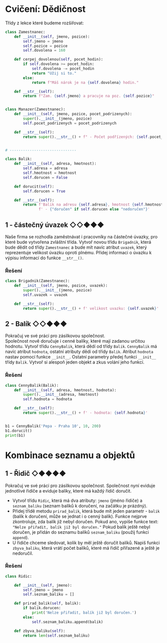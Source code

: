 # Cvičení: Dědičnost

Třídy z lekce které budeme rozšiřovat:

```python
class Zamestnanec:
    def __init__(self, jmeno, pozice):
        self.jmeno = jmeno
        self.pozice = pozice
        self.dovolena = 160

    def cerpej_dovolenou(self, pocet_hodin):
        if self.dovolena >= pocet_hodin:
            self.dovolena -= pocet_hodin
            return "Užij si to."
        else:
            return f"Máš nárok je na {self.dovolena} hodin."

    def __str__(self):
        return f"Zam. {self.jmeno} a pracuje na poz. {self.pozice}"


class Manazer(Zamestnanec):
    def __init__(self, jmeno, pozice, pocet_podrizenych):
        super().__init__(jmeno, pozice)
        self.pocet_podrizenych = pocet_podrizenych

    def __str__(self):
        return super().__str__() + f" - Počet podřízených: {self.pocet_podrizenych}"


# ------------------------------

class Balik:
    def __init__(self, adresa, hmotnost):
        self.adresa = adresa
        self.hmotnost = hmotnost
        self.dorucen = False

    def dorucit(self):
        self.dorucen = True

    def __str__(self):
        return f'Balik na adresu {self.adresa}, hmotnost {self.hmotnost}'\
               f' - {"doručen" if self.dorucen else "nedoručen"}'
```

## 1 - částečný úvazek ◇◇◆◆◆

Naše firma se rozhodla zaměstnávat i pracovníky na částečné úvazky, pro které bude vytvořena zvláštní třída. Vytvoř
novou třídu `Brigadnik`, která bude dědit od třídy `Zamestnanec` a bude mít navíc atribut `uvazek`, který reprezentuje
velikost úvazku oproti plnému. Přidej informaci o úvazku k výpisu informací do funkce `__str__()`.

### Řešení

```python
class Brigadnik(Zamestnanec):
    def __init__(self, jmeno, pozice, uvazek):
        super().__init__(jmeno, pozice)
        self.uvazek = uvazek

    def __str__(self):
        return super().__str__() + f' velikost uvazku: {self.uvazek}'
```

## 2 - Balík ◇◇◆◆◆

Pokračuj ve své práci pro zásilkovou společnost.  
Společnost nově doručuje i cenné balíky, které mají zadanou určitou hodnotu. Vytvoř třídu `CennyBalik`, která dědí od
třídy `Balik`. `CennyBalik` má navíc atribut `hodnota`, ostatní atributy dědí od třídy `Balik`. Atribut `hodnota` nastav
pomocí funkce `__init__`. Ostatní parametry předej funkci `__init__` třídy `Balik`. Vytvoř si alespoň jeden objekt a
zkus volání jeho funkcí.

### Řešení

```python
class CennyBalik(Balik):
    def __init__(self, adresa, hmotnost, hodnota):
        super().__init__(adresa, hmotnost)
        self.hodnota = hodnota

    def __str__(self):
        return super().__str__() + f' - hodnota: {self.hodnota}'


b1 = CennyBalik('Pepa - Praha 10', 10, 200)
b1.dorucit()
print(b1)
```

# Kombinace seznamu a objektů

## 1 - Řidič ◇◆◆◆◆

Pokračuj ve své práci pro zásilkovou společnost. Společnost nyní eviduje jednotlivé řidiče a eviduje balíky, které má každý řidič doručit.

- Vytvoř třídu `Ridic`, která má dva atributy: `jmeno` (jméno řidiče) a `seznam_baliku` (seznam balíků k doručení, na začátku je prázdný).
- Přidej třídě metodu `prirad_balik`, která bude mít jeden parametr - `balik` (balík k doručení, může se jednat i o cenný balík). Funkce nejprve zkontroluje, zda balík již nebyl doručen. Pokud ano, vypíše funkce text: `"Nelze přiřadit, balík již byl doručen."` Pokud balík ještě nebyl doručen, je přidán do seznamu balíků `seznam_baliku` (použij funkci `append`).
- U řidiče chceme sledovat, kolik by měl ještě doručit balíků. Napiš funkci `zbyva_baliku`, která vrátí počet balíků, které má řidič přiřazené a ještě je nedoručil.

### Řešení

```python
class Ridic:

    def __init__(self, jmeno):
        self.jmeno = jmeno
        self.seznam_baliku = [] 

    def prirad_balik(self, balik):
        if balik.dorucen:
            print('Nelze přiřadit, balík již byl doručen.')
        else:
            self.seznam_baliku.append(balik)

    def zbyva_baliku(self):
        return len(self.seznam_baliku)
```
